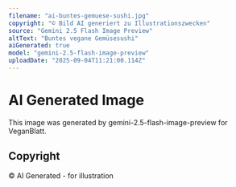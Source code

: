```yaml
---
filename: "ai-buntes-gemuese-sushi.jpg"
copyright: "© Bild AI generiert zu Illustrationszwecken"
source: "Gemini 2.5 Flash Image Preview"
altText: "Buntes vegane Gemüsesushi"
aiGenerated: true
model: "gemini-2.5-flash-image-preview"
uploadDate: "2025-09-04T11:21:00.114Z"
---
```


# AI Generated Image

This image was generated by gemini-2.5-flash-image-preview for VeganBlatt.

## Copyright
© AI Generated - for illustration
